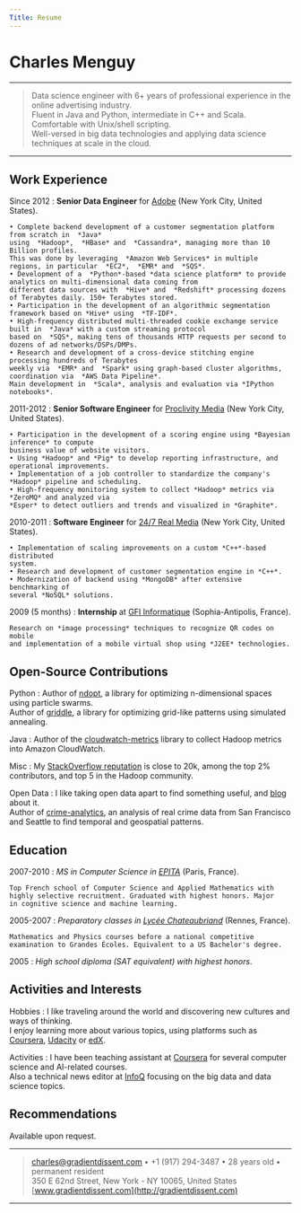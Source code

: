 ```yaml
---
Title: Resume
---
```


Charles Menguy
==============

----

>  Data science engineer with 6+ years of professional experience in the online advertising industry.  
>  Fluent in Java and Python, intermediate in C++ and Scala. Comfortable with Unix/shell scripting.  
>  Well-versed in big data technologies and applying data science techniques at scale in the cloud.

----

Work Experience
---------------

Since 2012
:   **Senior Data Engineer** for [Adobe](http://www.adobe.com/)
    (New York City, United States).

    • Complete backend development of a customer segmentation platform from scratch in  *Java*
    using  *Hadoop*,  *HBase* and  *Cassandra*, managing more than 10 Billion profiles.
    This was done by leveraging  *Amazon Web Services* in multiple regions, in particular  *EC2*,  *EMR* and  *SQS*.  
    • Development of a  *Python*-based *data science platform* to provide analytics on multi-dimensional data coming from
    different data sources with  *Hive* and  *Redshift* processing dozens of Terabytes daily. 150+ Terabytes stored.  
    • Participation in the development of an algorithmic segmentation framework based on *Hive* using  *TF-IDF*.  
    • High-frequency distributed multi-threaded cookie exchange service built in  *Java* with a custom streaming protocol
    based on  *SQS*, making tens of thousands HTTP requests per second to dozens of ad networks/DSPs/DMPs.  
    • Research and development of a cross-device stitching engine processing hundreds of Terabytes
    weekly via  *EMR* and  *Spark* using graph-based cluster algorithms, coordination via  *AWS Data Pipeline*.
    Main development in  *Scala*, analysis and evaluation via *IPython notebooks*.

2011-2012
:   **Senior Software Engineer** for [Proclivity Media](https://www.proclivitymedia.com/)
    (New York City, United States).

    • Participation in the development of a scoring engine using *Bayesian inference* to compute
    business value of website visitors.  
    • Using *Hadoop* and *Pig* to develop reporting infrastructure, and operational improvements.  
    • Implementation of a job controller to standardize the company's *Hadoop* pipeline and scheduling.  
    • High-frequency monitoring system to collect *Hadoop* metrics via *ZeroMQ* and analyzed via
    *Esper* to detect outliers and trends and visualized in *Graphite*.

2010-2011
:   **Software Engineer** for [24/7 Real Media](https://www.xaxis.com/)
    (New York City, United States).

    • Implementation of scaling improvements on a custom *C++*-based distributed
    system.  
    • Research and development of customer segmentation engine in *C++*.  
    • Modernization of backend using *MongoDB* after extensive benchmarking of
    several *NoSQL* solutions.

2009 (5 months)
:   **Internship** at [GFI Informatique](http://www.gfi.fr/)
    (Sophia-Antipolis, France).

    Research on *image processing* techniques to recognize QR codes on mobile
    and implementation of a mobile virtual shop using *J2EE* technologies.

Open-Source Contributions
-------------------------

Python
:   Author of [ndopt](https://github.com/cmenguy/ndopt), a library for optimizing
    n-dimensional spaces using particle swarms.  
    Author of [griddle](https://github.com/cmenguy/griddle), a library for optimizing
    grid-like patterns using simulated annealing.

Java
:   Author of the [cloudwatch-metrics](https://github.com/cmenguy/cloudwatch-metrics)
    library to collect Hadoop metrics into Amazon CloudWatch.

Misc
:   My [StackOverflow reputation](http://stackoverflow.com/users/1332690/charles-menguy) 
    is close to 20k, among the top 2% contributors, and top 5 in the Hadoop community.

Open Data
:   I like taking open data apart to find something useful, and [blog](http://gradientdissent.com)
    about it.  
    Author of [crime-analytics](https://github.com/cmenguy/crime-analytics), an analysis of
    real crime data from San Francisco and Seattle to find temporal and geospatial patterns.

Education
---------

2007-2010
:   *MS in Computer Science in [EPITA](http://www.epita.fr/)* (Paris, France).

    Top French school of Computer Science and Applied Mathematics with
    highly selective recruitment. Graduated with highest honors. Major
    in cognitive science and machine learning.

2005-2007
:   *Preparatory classes in [Lycée Chateaubriand](http://www.lycee-chateaubriand.fr/)* (Rennes, France).

    Mathematics and Physics courses before a national competitive
    examination to Grandes Écoles. Equivalent to a US Bachelor's degree.

2005
:   *High school diploma (SAT equivalent) with highest honors*.

Activities and Interests
------------------------

Hobbies
:   I like traveling around the world and discovering new cultures and ways of thinking.  
    I enjoy learning more about various topics, using platforms such as [Coursera](https://www.coursera.org/), 
    [Udacity](https://www.udacity.com/me) or [edX](https://www.edx.org/).

Activities
:   I have been teaching assistant at [Coursera](https://www.coursera.org/user/i/e6c7809cb65307e8057090514dd4367e) 
    for several computer science and AI-related courses.  
    Also a technical news editor at [InfoQ](http://www.infoq.com/author/Charles-Menguy) 
    focusing on the big data and data science topics.

Recommendations
---------------

Available upon request.  

----

> <charles@gradientdissent.com> • +1 (917) 294-3487 • 28 years old • permanent resident  
>  350 E 62nd Street, New York - NY 10065, United States  
> [www.gradientdissent.com](http://gradientdissent.com)

----